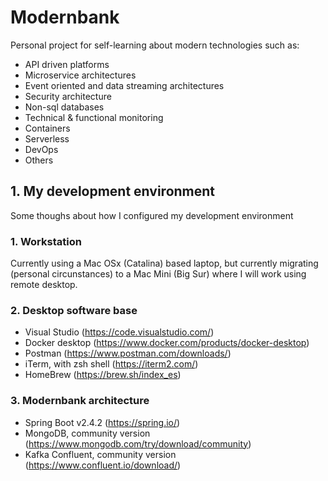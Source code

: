 # Modernbank

Personal project for self-learning about modern technologies such as:

- API driven platforms
- Microservice architectures
- Event oriented and data streaming architectures
- Security architecture
- Non-sql databases
- Technical & functional monitoring
- Containers
- Serverless
- DevOps
- Others

## 1. My development environment

Some thoughs about how I configured my development environment

### 1. Workstation

Currently using a Mac OSx (Catalina) based laptop, but currently migrating (personal circunstances) to a Mac Mini (Big Sur) where I will work using remote desktop.

### 2. Desktop software base

- Visual Studio (<https://code.visualstudio.com/>)
- Docker desktop (<https://www.docker.com/products/docker-desktop>)
- Postman (<https://www.postman.com/downloads/>)
- iTerm, with zsh shell (<https://iterm2.com/>)
- HomeBrew (<https://brew.sh/index_es>)

### 3. Modernbank architecture

- Spring Boot v2.4.2 (<https://spring.io/>)
- MongoDB, community version (<https://www.mongodb.com/try/download/community>)
- Kafka Confluent, community version (<https://www.confluent.io/download/>)
